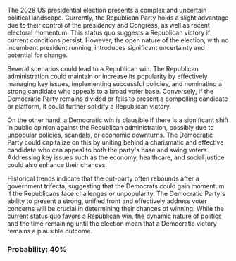 The 2028 US presidential election presents a complex and uncertain political landscape. Currently, the Republican Party holds a slight advantage due to their control of the presidency and Congress, as well as recent electoral momentum. This status quo suggests a Republican victory if current conditions persist. However, the open nature of the election, with no incumbent president running, introduces significant uncertainty and potential for change.

Several scenarios could lead to a Republican win. The Republican administration could maintain or increase its popularity by effectively managing key issues, implementing successful policies, and nominating a strong candidate who appeals to a broad voter base. Conversely, if the Democratic Party remains divided or fails to present a compelling candidate or platform, it could further solidify a Republican victory.

On the other hand, a Democratic win is plausible if there is a significant shift in public opinion against the Republican administration, possibly due to unpopular policies, scandals, or economic downturns. The Democratic Party could capitalize on this by uniting behind a charismatic and effective candidate who can appeal to both the party's base and swing voters. Addressing key issues such as the economy, healthcare, and social justice could also enhance their chances.

Historical trends indicate that the out-party often rebounds after a government trifecta, suggesting that the Democrats could gain momentum if the Republicans face challenges or unpopularity. The Democratic Party's ability to present a strong, unified front and effectively address voter concerns will be crucial in determining their chances of winning. While the current status quo favors a Republican win, the dynamic nature of politics and the time remaining until the election mean that a Democratic victory remains a plausible outcome.

### Probability: 40%